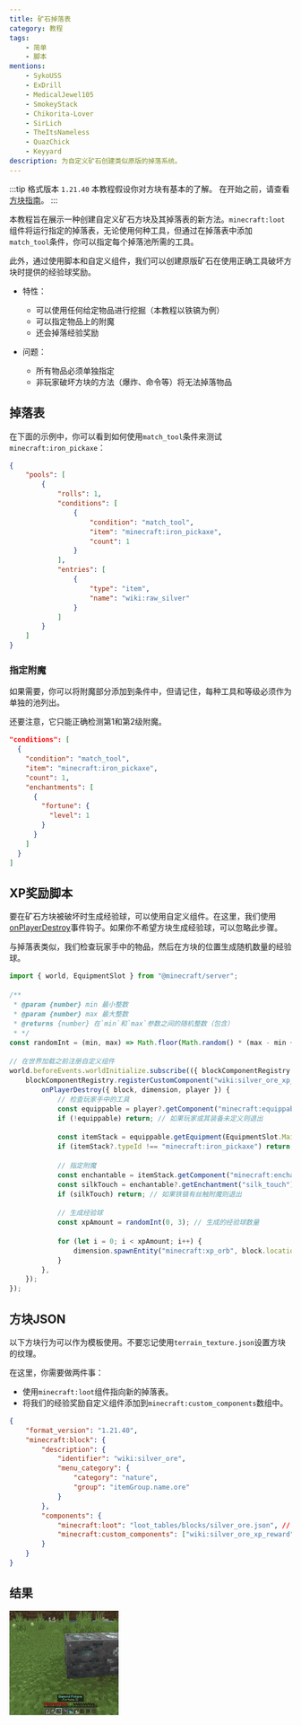 ```yaml
---
title: 矿石掉落表
category: 教程
tags:
    - 简单
    - 脚本
mentions:
    - SykoUSS
    - ExDrill
    - MedicalJewel105
    - SmokeyStack
    - Chikorita-Lover
    - SirLich
    - TheItsNameless
    - QuazChick
    - Keyyard
description: 为自定义矿石创建类似原版的掉落系统。
---
```


:::tip 格式版本 `1.21.40`
本教程假设你对方块有基本的了解。
在开始之前，请查看[方块指南](../blocks/blocks-intro.md)。
:::

本教程旨在展示一种创建自定义矿石方块及其掉落表的新方法。`minecraft:loot`组件将运行指定的掉落表，无论使用何种工具，但通过在掉落表中添加`match_tool`条件，你可以指定每个掉落池所需的工具。

此外，通过使用脚本和自定义组件，我们可以创建原版矿石在使用正确工具破坏方块时提供的经验球奖励。

-   特性：

    -   可以使用任何给定物品进行挖掘（本教程以铁镐为例）
    -   可以指定物品上的附魔
    -   还会掉落经验奖励

-   问题：

    -   所有物品必须单独指定
    -   非玩家破坏方块的方法（爆炸、命令等）将无法掉落物品

## 掉落表

在下面的示例中，你可以看到如何使用`match_tool`条件来测试`minecraft:iron_pickaxe`：

```json title="BP/loot_tables/blocks/silver_ore.json"
{
    "pools": [
        {
            "rolls": 1,
            "conditions": [
                {
                    "condition": "match_tool",
                    "item": "minecraft:iron_pickaxe",
                    "count": 1
                }
            ],
            "entries": [
                {
                    "type": "item",
                    "name": "wiki:raw_silver"
                }
            ]
        }
    ]
}
```

### 指定附魔

如果需要，你可以将附魔部分添加到条件中，但请记住，每种工具和等级必须作为单独的池列出。

还要注意，它只能正确检测第1和第2级附魔。

```json title="BP/loot_tables/blocks/silver_ore.json > pools"
"conditions": [
  {
    "condition": "match_tool",
    "item": "minecraft:iron_pickaxe",
    "count": 1,
    "enchantments": [
      {
        "fortune": {
          "level": 1
        }
      }
    ]
  }
]
```

## XP奖励脚本

要在矿石方块被破坏时生成经验球，可以使用自定义组件。在这里，我们使用[onPlayerDestroy](../blocks/block-events.md#player-destroy)事件钩子。如果你不希望方块生成经验球，可以忽略此步骤。

与掉落表类似，我们检查玩家手中的物品，然后在方块的位置生成随机数量的经验球。

```js title="BP/scripts/silver_ore.js"
import { world, EquipmentSlot } from "@minecraft/server";

/**
 * @param {number} min 最小整数
 * @param {number} max 最大整数
 * @returns {number} 在`min`和`max`参数之间的随机整数（包含）
 * */
const randomInt = (min, max) => Math.floor(Math.random() * (max - min + 1)) + min;

// 在世界加载之前注册自定义组件
world.beforeEvents.worldInitialize.subscribe(({ blockComponentRegistry }) => {
    blockComponentRegistry.registerCustomComponent("wiki:silver_ore_xp_reward", {
        onPlayerDestroy({ block, dimension, player }) {
            // 检查玩家手中的工具
            const equippable = player?.getComponent("minecraft:equippable");
            if (!equippable) return; // 如果玩家或其装备未定义则退出

            const itemStack = equippable.getEquipment(EquipmentSlot.Mainhand);
            if (itemStack?.typeId !== "minecraft:iron_pickaxe") return; // 如果玩家没有持有铁镐则退出

            // 指定附魔
            const enchantable = itemStack.getComponent("minecraft:enchantable");
            const silkTouch = enchantable?.getEnchantment("silk_touch");
            if (silkTouch) return; // 如果铁镐有丝触附魔则退出

            // 生成经验球
            const xpAmount = randomInt(0, 3); // 生成的经验球数量

            for (let i = 0; i < xpAmount; i++) {
                dimension.spawnEntity("minecraft:xp_orb", block.location);
            }
        },
    });
});
```

## 方块JSON

以下方块行为可以作为模板使用。不要忘记使用`terrain_texture.json`设置方块的纹理。

在这里，你需要做两件事：

-   使用`minecraft:loot`组件指向新的掉落表。
-   将我们的经验奖励自定义组件添加到`minecraft:custom_components`数组中。

```json title="BP/blocks/silver_ore.json"
{
    "format_version": "1.21.40",
    "minecraft:block": {
        "description": {
            "identifier": "wiki:silver_ore",
            "menu_category": {
                "category": "nature",
                "group": "itemGroup.name.ore"
            }
        },
        "components": {
            "minecraft:loot": "loot_tables/blocks/silver_ore.json", // 如果使用丝触则不会掉落。
            "minecraft:custom_components": ["wiki:silver_ore_xp_reward"]
        }
    }
}
```

## 结果

![](../assets/images/blocks/ore-loot/result.gif)